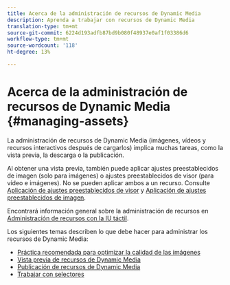 ```yaml
---
title: Acerca de la administración de recursos de Dynamic Media
description: Aprenda a trabajar con recursos de Dynamic Media
translation-type: tm+mt
source-git-commit: 6224d193adfb87bd9b080f48937e0af1f03386d6
workflow-type: tm+mt
source-wordcount: '118'
ht-degree: 13%

---
```



# Acerca de la administración de recursos de Dynamic Media {#managing-assets}

La administración de recursos de Dynamic Media (imágenes, vídeos y recursos interactivos después de cargarlos) implica muchas tareas, como la vista previa, la descarga o la publicación.

Al obtener una vista previa, también puede aplicar ajustes preestablecidos de imagen (solo para imágenes) o ajustes preestablecidos de visor (para vídeo e imágenes). No se pueden aplicar ambos a un recurso. Consulte [Aplicación de ajustes preestablecidos de visor](viewer-presets.md) y [Aplicación de ajustes preestablecidos de imagen](image-presets.md).

Encontrará información general sobre la administración de recursos en [Administración de recursos con la IU táctil](/help/assets/manage-digital-assets.md).

Los siguientes temas describen lo que debe hacer para administrar los recursos de Dynamic Media:

* [Práctica recomendada para optimizar la calidad de las imágenes](best-practices-for-optimizing-the-quality-of-your-images.md)
* [Vista previa de recursos de Dynamic Media](previewing-assets.md)
* [Publicación de recursos de Dynamic Media](publishing-dynamicmedia-assets.md)
* [Trabajar con selectores](working-with-selectors.md)

